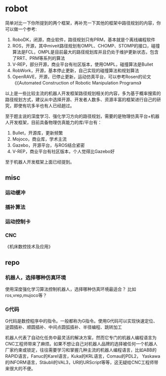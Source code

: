 # robot

简单对比一下你所提到的两个框架，再补充一下其他的框架中路径规划的内容，你可以做一个参考:

1. RoboDK，闭源，商业软件，路径规划只有PRM，基本就是个离线编程软件
2. ROS，开源，其中miveit路径规划有OMPL、CHOMP、STOMP的接口，碰撞算法是FCL，OMPL是目前最大的路径规划库并且仍处于维护更新状态，包含了RRT、PRM等系列的算法
3. V-REP，部分开源，商业平台有社区版本，使用OMPL，碰撞算法是Bullet
4. RobWork，开源，基本停止更新，自己实现的碰撞算法和规划算法
5. OpenRAVE，开源，已停止更新，运动仿真平台，可以参考Rosen的论文《《Automated Construction of Robotic Manipulation Programs》

以上是一些比较主流的机器人开发框架路径规划相关的内容，多为基于概率搜索的路径规划方式，建议从中选择开源、开发者人数多、资源丰富的框架进行自己的研究，即使有坑多半也有人已经趟过。

至于题主说的深度学习、强化学习方向的路径规划，需要的是物理仿真平台+机器人开发框架，目前具备物理仿真能力的库/平台有：

1. Bullet，开源库，更新频繁
2. Mojoco，商业库，学术主流
3. Gazebo，开源平台，与ROS结合紧密
4. V-REP，商业平台有社区版本，个人觉得比Gazebo好

至于机器人开发框架上面已经提到。


## misc

### 运动缓冲
### 插补算法

### 运动控制卡

### CNC
《机床数控技术及应用》

## repo



### 机器人，选择哪种仿真环境

使用深度强化学习算法控制机器人，选择哪种仿真环境最适合？
比如ros,vrep,mujoco等？

### G代码
G代码是数控程序中的指令。一般都称为G指令。使用G代码可以实现快速定位、逆圆插补、顺圆插补、中间点圆弧插补、半径编程、跳转加工

机器人代表了自动化任务中最灵活的解决方案，然而它专门的机器人编程语言为CNC工程师带来了麻烦。如果不想让自己对机器人品牌的选择被任何一个机器人厂家约束或锁定，往往需要学习和掌握几种主流的机器人编程语言，比如ABB的RAPID语言，Fanuc的Karel语言，Kuka的KRL语言，Comau的PDL2， Yaskawa的INFORM语言，Stäubli的VAL3，UR的URScript等等，这无疑给CNC工程师带来很大的不便。